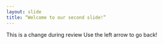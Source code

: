 ```yaml
---
layout: slide
title: “Welcome to our second slide!”
---
```

This is a change during review
Use the left arrow to go back!
